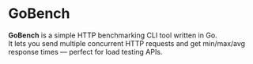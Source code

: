 # GoBench

**GoBench** is a simple HTTP benchmarking CLI tool written in Go.  
It lets you send multiple concurrent HTTP requests and get min/max/avg response times — perfect for load testing APIs.
